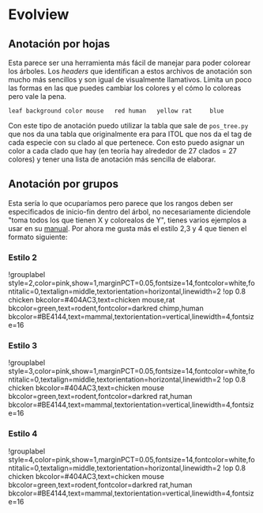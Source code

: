 # Evolview

## Anotación por hojas 

Esta parece ser una herramienta más fácil de manejar para poder colorear los árboles. Los _headers_ que identifican a estos archivos de anotación son mucho más sencillos y son igual de visualmente llamativos. Limita un poco las formas en las que puedes cambiar los colores y el cómo lo coloreas pero vale la pena.

`leaf background color
mouse	red
human   yellow
rat     blue`

Con este tipo de anotación puedo utilizar la tabla que sale de `pos_tree.py` que nos da una tabla que originalmente era para ITOL que nos da el tag de cada especie con su clado al que pertenece. Con esto puedo asignar un color a cada clado que hay (en teoría hay alrededor de 27 clados = 27 colores) y tener una lista de anotación más sencilla de elaborar.

## Anotación por grupos

Esta sería lo que ocuparíamos pero parece que los rangos deben ser especificados de inicio-fin dentro del árbol, no necesariamente diciendole "toma todos los que tienen X y colorealos de Y", tienes varios ejemplos a usar en su [manual](https://www.evolgenius.info/help/dataset/grouplabel/). Por ahora me gusta más el estilo 2,3 y 4 que tienen el formato siguiente:

### Estilo 2

!grouplabel	style=2,color=pink,show=1,marginPCT=0.05,fontsize=14,fontcolor=white,fontitalic=0,textalign=middle,textorientation=horizontal,linewidth=2
!op	0.8
chicken	bkcolor=#404AC3,text=chicken
mouse,rat	bkcolor=green,text=rodent,fontcolor=darkred
chimp,human	bkcolor=#BE4144,text=mammal,textorientation=vertical,linewidth=4,fontsize=16

### Estilo 3

!grouplabel	style=3,color=pink,show=1,marginPCT=0.05,fontsize=14,fontcolor=white,fontitalic=0,textalign=middle,textorientation=horizontal,linewidth=2
!op	0.8
chicken	bkcolor=#404AC3,text=chicken
mouse	bkcolor=green,text=rodent,fontcolor=darkred
rat,human	bkcolor=#BE4144,text=mammal,textorientation=vertical,linewidth=4,fontsize=16

### Estilo 4

!grouplabel	style=4,color=pink,show=1,marginPCT=0.05,fontsize=14,fontcolor=white,fontitalic=0,textalign=middle,textorientation=horizontal,linewidth=2
!op	0.8
chicken	bkcolor=#404AC3,text=chicken
mouse	bkcolor=green,text=rodent,fontcolor=darkred
rat,human	bkcolor=#BE4144,text=mammal,textorientation=vertical,linewidth=4,fontsize=16
